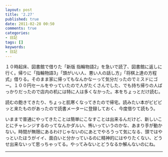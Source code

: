 ```yaml
---
layout: post
title: '2.27'
published: true
date: 2011-02-28 00:50
comments: true
categories:
- 日記
tags: []
keywords:
- 日記
---
```

１０時起床、図書館で借りた「新版 指輪物語2」を急いで読了、図書館に返しに行く。帰りに「指輪物語3」「頭がいい人、悪い人の話し方」「将棋上達の方程式」借りる。そのまま家に帰ってもなんかなーって気分だったのでミスドにゴー。１００円セールをやっていたので人がたくさんでした、でも持ち帰りの人ばっかりだったので店内の机には特に人は多くなかった。本をちょっとだけ読む。

読むの飽きてきたり、ちょっと肌寒くなってきたので帰宅。読みたい本がビビビッと来たものがあったので読書メーターに登録しておく、今度借りて読もう。

いままで普通にやってきたことは簡単にこなすことは出来るんだけど、新しいことにチャレンジするのってなんかダルい、怖いっていうのかな、あまり手が動かない。時間が無限にあるわけじゃないのにあとでやろうって気になる、頭ではやっといたほうがイイ、面白いと分かっているのに精神的にはやりたくない、どうせ出来ないって思っちゃってる。やってみないとどうなるか解んないのにね。

---

